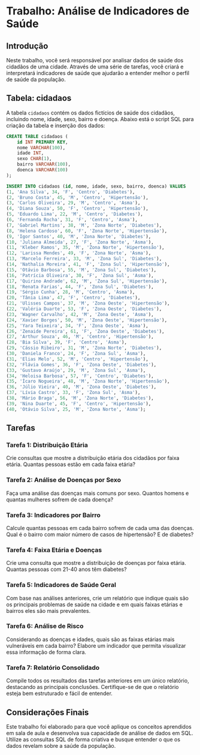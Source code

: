 
# Trabalho: Análise de Indicadores de Saúde

## Introdução
Neste trabalho, você será responsável por analisar dados de saúde dos cidadãos de uma cidade. Através de uma série de tarefas, você criará e interpretará indicadores de saúde que ajudarão a entender melhor o perfil de saúde da população.

## Tabela: cidadaos
A tabela `cidadaos` contém os dados fictícios de saúde dos cidadãos, incluindo nome, idade, sexo, bairro e doença. Abaixo está o script SQL para criação da tabela e inserção dos dados:

```sql
CREATE TABLE cidadaos (
    id INT PRIMARY KEY,
    nome VARCHAR(100),
    idade INT,
    sexo CHAR(1),
    bairro VARCHAR(100),
    doenca VARCHAR(100)
);

INSERT INTO cidadaos (id, nome, idade, sexo, bairro, doenca) VALUES
(1, 'Ana Silva', 34, 'F', 'Centro', 'Diabetes'),
(2, 'Bruno Costa', 45, 'M', 'Centro', 'Hipertensão'),
(3, 'Carlos Oliveira', 29, 'M', 'Centro', 'Asma'),
(4, 'Diana Souza', 50, 'F', 'Centro', 'Hipertensão'),
(5, 'Eduardo Lima', 22, 'M', 'Centro', 'Diabetes'),
(6, 'Fernanda Rocha', 31, 'F', 'Centro', 'Asma'),
(7, 'Gabriel Martins', 38, 'M', 'Zona Norte', 'Diabetes'),
(8, 'Helena Cardoso', 60, 'F', 'Zona Norte', 'Hipertensão'),
(9, 'Igor Santos', 40, 'M', 'Zona Norte', 'Diabetes'),
(10, 'Juliana Almeida', 27, 'F', 'Zona Norte', 'Asma'),
(11, 'Kleber Ramos', 35, 'M', 'Zona Norte', 'Hipertensão'),
(12, 'Larissa Mendes', 49, 'F', 'Zona Norte', 'Asma'),
(13, 'Marcelo Ferreira', 33, 'M', 'Zona Sul', 'Diabetes'),
(14, 'Nathalia Moreira', 41, 'F', 'Zona Sul', 'Hipertensão'),
(15, 'Otávio Barbosa', 55, 'M', 'Zona Sul', 'Diabetes'),
(16, 'Patrícia Oliveira', 30, 'F', 'Zona Sul', 'Asma'),
(17, 'Quirino Andrade', 62, 'M', 'Zona Sul', 'Hipertensão'),
(18, 'Renata Farias', 44, 'F', 'Zona Sul', 'Diabetes'),
(19, 'Sérgio Cunha', 28, 'M', 'Centro', 'Asma'),
(20, 'Tânia Lima', 47, 'F', 'Centro', 'Diabetes'),
(21, 'Ulisses Campos', 37, 'M', 'Zona Oeste', 'Hipertensão'),
(22, 'Valéria Duarte', 53, 'F', 'Zona Oeste', 'Diabetes'),
(23, 'Wagner Carvalho', 42, 'M', 'Zona Oeste', 'Asma'),
(24, 'Xavier Borges', 50, 'M', 'Zona Oeste', 'Hipertensão'),
(25, 'Yara Teixeira', 34, 'F', 'Zona Oeste', 'Asma'),
(26, 'Zenaide Pereira', 61, 'F', 'Zona Oeste', 'Diabetes'),
(27, 'Arthur Souza', 46, 'M', 'Centro', 'Hipertensão'),
(28, 'Bia Silva', 39, 'F', 'Centro', 'Asma'),
(29, 'Cássio Ribeiro', 31, 'M', 'Zona Norte', 'Diabetes'),
(30, 'Daniela Franco', 24, 'F', 'Zona Sul', 'Asma'),
(31, 'Elias Melo', 52, 'M', 'Centro', 'Hipertensão'),
(32, 'Flávia Gomes', 36, 'F', 'Zona Oeste', 'Diabetes'),
(33, 'Gustavo Araújo', 29, 'M', 'Zona Sul', 'Asma'),
(34, 'Heloisa Barbosa', 57, 'F', 'Centro', 'Diabetes'),
(35, 'Ícaro Nogueira', 48, 'M', 'Zona Norte', 'Hipertensão'),
(36, 'Júlio Vieira', 40, 'M', 'Zona Oeste', 'Diabetes'),
(37, 'Lívia Castro', 33, 'F', 'Zona Sul', 'Asma'),
(38, 'Mário Braga', 56, 'M', 'Zona Norte', 'Diabetes'),
(39, 'Nina Duarte', 45, 'F', 'Centro', 'Hipertensão'),
(40, 'Otávio Silva', 25, 'M', 'Zona Norte', 'Asma');
```

## Tarefas

### Tarefa 1: Distribuição Etária
Crie consultas que mostre a distribuição etária dos cidadãos por faixa etária. Quantas pessoas estão em cada faixa etária?

### Tarefa 2: Análise de Doenças por Sexo
Faça uma análise das doenças mais comuns por sexo. Quantos homens e quantas mulheres sofrem de cada doença?

### Tarefa 3: Indicadores por Bairro
Calcule quantas pessoas em cada bairro sofrem de cada uma das doenças. Qual é o bairro com maior número de casos de hipertensão? E de diabetes?

### Tarefa 4: Faixa Etária e Doenças
Crie uma consulta que mostre a distribuição de doenças por faixa etária. Quantas pessoas com 21-40 anos têm diabetes?

### Tarefa 5: Indicadores de Saúde Geral
Com base nas análises anteriores, crie um relatório que indique quais são os principais problemas de saúde na cidade e em quais faixas etárias e bairros eles são mais prevalentes.

### Tarefa 6: Análise de Risco
Considerando as doenças e idades, quais são as faixas etárias mais vulneráveis em cada bairro? Elabore um indicador que permita visualizar essa informação de forma clara.

### Tarefa 7: Relatório Consolidado
Compile todos os resultados das tarefas anteriores em um único relatório, destacando as principais conclusões. Certifique-se de que o relatório esteja bem estruturado e fácil de entender.

## Considerações Finais
Este trabalho foi elaborado para que você aplique os conceitos aprendidos em sala de aula e desenvolva sua capacidade de análise de dados em SQL. Utilize as consultas SQL de forma criativa e busque entender o que os dados revelam sobre a saúde da população.
